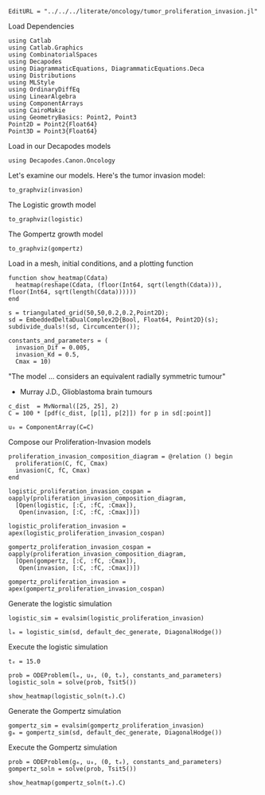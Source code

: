 ```@meta
EditURL = "../../../literate/oncology/tumor_proliferation_invasion.jl"
```

Load Dependencies

````@example tumor_proliferation_invasion
using Catlab
using Catlab.Graphics
using CombinatorialSpaces
using Decapodes
using DiagrammaticEquations, DiagrammaticEquations.Deca
using Distributions
using MLStyle
using OrdinaryDiffEq
using LinearAlgebra
using ComponentArrays
using CairoMakie
using GeometryBasics: Point2, Point3
Point2D = Point2{Float64}
Point3D = Point3{Float64}
````

Load in our Decapodes models

````@example tumor_proliferation_invasion
using Decapodes.Canon.Oncology
````

Let's examine our models. Here's the tumor invasion model:

````@example tumor_proliferation_invasion
to_graphviz(invasion)
````

The Logistic growth model

````@example tumor_proliferation_invasion
to_graphviz(logistic)
````

The Gompertz growth model

````@example tumor_proliferation_invasion
to_graphviz(gompertz)
````

Load in a mesh, initial conditions, and a plotting function

````@example tumor_proliferation_invasion
function show_heatmap(Cdata)
  heatmap(reshape(Cdata, (floor(Int64, sqrt(length(Cdata))), floor(Int64, sqrt(length(Cdata))))))
end

s = triangulated_grid(50,50,0.2,0.2,Point2D);
sd = EmbeddedDeltaDualComplex2D{Bool, Float64, Point2D}(s);
subdivide_duals!(sd, Circumcenter());

constants_and_parameters = (
  invasion_Dif = 0.005,
  invasion_Kd = 0.5,
  Cmax = 10)
````

"The model ... considers an equivalent radially symmetric tumour"
- Murray J.D., Glioblastoma brain tumours

````@example tumor_proliferation_invasion
c_dist  = MvNormal([25, 25], 2)
C = 100 * [pdf(c_dist, [p[1], p[2]]) for p in sd[:point]]

u₀ = ComponentArray(C=C)
````

Compose our Proliferation-Invasion models

````@example tumor_proliferation_invasion
proliferation_invasion_composition_diagram = @relation () begin
  proliferation(C, fC, Cmax)
  invasion(C, fC, Cmax)
end

logistic_proliferation_invasion_cospan = oapply(proliferation_invasion_composition_diagram,
  [Open(logistic, [:C, :fC, :Cmax]),
   Open(invasion, [:C, :fC, :Cmax])])

logistic_proliferation_invasion = apex(logistic_proliferation_invasion_cospan)

gompertz_proliferation_invasion_cospan = oapply(proliferation_invasion_composition_diagram,
  [Open(gompertz, [:C, :fC, :Cmax]),
   Open(invasion, [:C, :fC, :Cmax])])

gompertz_proliferation_invasion = apex(gompertz_proliferation_invasion_cospan)
````

Generate the logistic simulation

````@example tumor_proliferation_invasion
logistic_sim = evalsim(logistic_proliferation_invasion)

lₘ = logistic_sim(sd, default_dec_generate, DiagonalHodge())
````

Execute the logistic simulation

````@example tumor_proliferation_invasion
tₑ = 15.0

prob = ODEProblem(lₘ, u₀, (0, tₑ), constants_and_parameters)
logistic_soln = solve(prob, Tsit5())

show_heatmap(logistic_soln(tₑ).C)
````

Generate the Gompertz simulation

````@example tumor_proliferation_invasion
gompertz_sim = evalsim(gompertz_proliferation_invasion)
gₘ = gompertz_sim(sd, default_dec_generate, DiagonalHodge())
````

Execute the Gompertz simulation

````@example tumor_proliferation_invasion
prob = ODEProblem(gₘ, u₀, (0, tₑ), constants_and_parameters)
gompertz_soln = solve(prob, Tsit5())

show_heatmap(gompertz_soln(tₑ).C)
````


